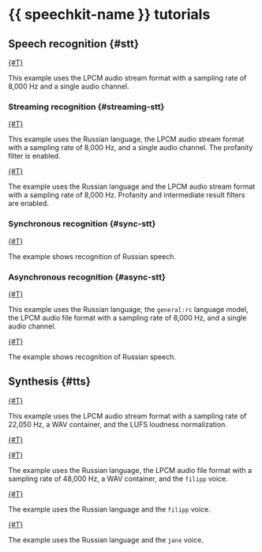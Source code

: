 # {{ speechkit-name }} tutorials

## Speech recognition {#stt}

[{#T}](../stt/api/stt-language-labels-example.md)

This example uses the LPCM audio stream format with a sampling rate of 8,000 Hz and a single audio channel.

### Streaming recognition {#streaming-stt}

[{#T}](../stt/api/streaming-examples-v3.md)

This example uses the Russian language, the LPCM audio stream format with a sampling rate of 8,000 Hz, and a single audio channel. The profanity filter is enabled.


[{#T}](../stt/api/streaming-examples.md)

The example uses the Russian language and the LPCM audio stream format with a sampling rate of 8,000 Hz. Profanity and intermediate result filters are enabled.

### Synchronous recognition {#sync-stt}

[{#T}](../stt/api/request-examples.md)

The example shows recognition of Russian speech.

### Asynchronous recognition {#async-stt}

[{#T}](../stt/api/transcribation-lpcm.md)

This example uses the Russian language, the `general:rc` language model, the LPCM audio file format with a sampling rate of 8,000 Hz, and a single audio channel.

[{#T}](../stt/api/transcribation-ogg.md)

The example shows recognition of Russian speech.

## Synthesis {#tts}

[{#T}](../tts/api/tts-examples-v3.md)

This example uses the LPCM audio stream format with a sampling rate of 22,050 Hz, a WAV container, and the LUFS loudness normalization.

[{#T}](../tts/api/tts-templates.md)

[{#T}](../tts/api/tts-wav.md)

The example uses the Russian language, the LPCM audio file format with a sampling rate of 48,000 Hz, a WAV container, and the `filipp` voice.

[{#T}](../tts/api/tts-ogg.md)

The example uses the Russian language and the `filipp` voice.

[{#T}](../tts/api/tts-ssml.md)

The example uses the Russian language and the `jane` voice.
